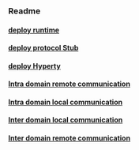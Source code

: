 ### Readme

#### [deploy runtime](deploy-runtime.md)

#### [deploy protocol Stub](deploy-protostub.md)

#### [deploy Hyperty](deploy-hyperty.md)

#### [Intra domain remote communication](intra-remote-comm.md)

#### [Intra domain local communication](intra-local-comm.md)

#### [Inter domain local communication](inter-local-comm.md)

#### [Inter domain remote communication](inter-remote-comm.md)

